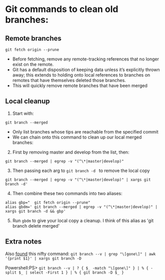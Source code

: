 # Git commands to clean old branches:

## Remote branches

`git fetch origin --prune`

- Before fetching, remove any remote-tracking references that no longer exist on the remote.
- Git has a default disposition of keeping data unless it’s explicitly thrown away; this extends to holding onto local references to branches on remotes that have themselves deleted those branches.
- This will quickly remove remote branches that have been merged

## Local cleanup

1. Start with:

`git branch --merged`

- Only list branches whose tips are reachable from the specified commit
- We can chain onto this command to clean up our local merged branches:

2. First by removing master and develop from the list, then:

`git branch --merged | egrep -v "(^\*|master|develop)"`

3. Then passing each arg to `git branch -d ` to remove the local copy

`git branch --merged | egrep -v "(^\*|master|develop)" | xargs git branch -d'`

4. Then combine these two commands into two aliases:

```
alias gbp="  git fetch origin --prune"
alias gbdm=' git branch --merged | egrep -v "(^\*|master|develop)" | xargs git branch -d && gbp'
```

5. Run `gbdm` to give your local copy a cleanup. I think of this alias as 'git branch delete merged'

## Extra notes

Also [found](https://stackoverflow.com/a/59228595/1418337) this nifty command:
`git branch --v | grep "\[gone\]" | awk '{print $1}' | xargs git branch -D`

Powershell:PS> `git branch --v | ? { $_ -match "\[gone\]" } | % { -split $_ | select -First 1 } | % { git branch -D $_ }`
